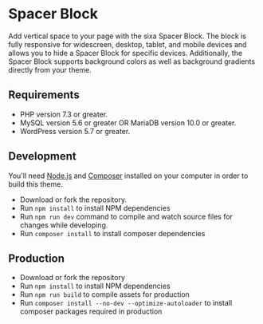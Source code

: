 # Spacer Block

Add vertical space to your page with the sixa Spacer Block.
The block is fully responsive for widescreen, desktop, tablet,
and mobile devices and allows you to hide a Spacer Block for
specific devices. Additionally, the Spacer Block supports 
background colors as well as background gradients directly from
your theme.

## Requirements

* PHP version 7.3 or greater.
* MySQL version 5.6 or greater OR MariaDB version 10.0 or greater.
* WordPress version 5.7 or greater.

## Development

You'll need [Node.js](https://nodejs.org/) and [Composer](https://getcomposer.org/) installed 
on your computer in order to build this theme.

* Download or fork the repository.
* Run `npm install` to install NPM dependencies
* Run `npm run dev` command to compile and watch source files for changes while developing.
* Run `composer install` to install composer dependencies

## Production

* Download or fork the repository
* Run `npm install` to install NPM dependencies
* Run `npm run build` to compile assets for production
* Run `composer install --no-dev --optimize-autoloader` to install composer packages required in production
